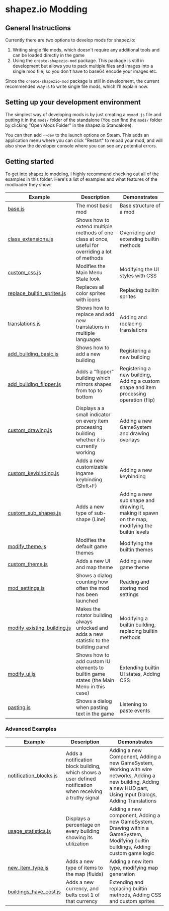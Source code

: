 # shapez.io Modding

## General Instructions

Currently there are two options to develop mods for shapez.io:

1. Writing single file mods, which doesn't require any additional tools and can be loaded directly in the game
2. Using the `create-shapezio-mod` package. This package is still in development but allows you to pack multiple files and images into a single mod file, so you don't have to base64 encode your images etc.

Since the `create-shapezio-mod` package is still in development, the current recommended way is to write single file mods, which I'll explain now.

## Setting up your development environment

The simplest way of developing mods is by just creating a `mymod.js` file and putting it in the `mods/` folder of the standalone (You can find the `mods/` folder by clicking "Open Mods Folder" in the shapez.io Standalone).

You can then add `--dev` to the launch options on Steam. This adds an application menu where you can click "Restart" to reload your mod, and will also show the developer console where you can see any potential errors.

## Getting started

To get into shapez.io modding, I highly recommend checking out all of the examples in this folder. Here's a list of examples and what features of the modloader they show:

| Example                                                    | Description                                                                                       | Demonstrates                                                                                    |
| ---------------------------------------------------------- | ------------------------------------------------------------------------------------------------- | ----------------------------------------------------------------------------------------------- |
| [base.js](base.js)                                         | The most basic mod                                                                                | Base structure of a mod                                                                         |
| [class_extensions.js](class_extensions.js)                 | Shows how to extend multiple methods of one class at once, useful for overriding a lot of methods | Overriding and extending builtin methods                                                        |
| [custom_css.js](custom_css.js)                             | Modifies the Main Menu State look                                                                 | Modifying the UI styles with CSS                                                                |
| [replace_builtin_sprites.js](replace_builtin_sprites.js)   | Replaces all color sprites with icons                                                             | Replacing builtin sprites                                                                       |
| [translations.js](translations.js)                         | Shows how to replace and add new translations in multiple languages                               | Adding and replacing translations                                                               |
| [add_building_basic.js](add_building_basic.js)             | Shows how to add a new building                                                                   | Registering a new building                                                                      |
| [add_building_flipper.js](add_building_flipper.js)         | Adds a "flipper" building which mirrors shapes from top to bottom                                 | Registering a new building, Adding a custom shape and item processing operation (flip)          |
| [custom_drawing.js](custom_drawing.js)                     | Displays a a small indicator on every item processing building whether it is currently working    | Adding a new GameSystem and drawing overlays                                                    |
| [custom_keybinding.js](custom_keybinding.js)               | Adds a new customizable ingame keybinding (Shift+F)                                               | Adding a new keybinding                                                                         |
| [custom_sub_shapes.js](custom_sub_shapes.js)               | Adds a new type of sub-shape (Line)                                                               | Adding a new sub shape and drawing it, making it spawn on the map, modifying the builtin levels |
| [modify_theme.js](modify_theme.js)                         | Modifies the default game themes                                                                  | Modifying the builtin themes                                                                    |
| [custom_theme.js](custom_theme.js)                         | Adds a new UI and map theme                                                                       | Adding a new game theme                                                                         |
| [mod_settings.js](mod_settings.js)                         | Shows a dialog counting how often the mod has been launched                                       | Reading and storing mod settings                                                                |
| [modify_existing_building.js](modify_existing_building.js) | Makes the rotator building always unlocked and adds a new statistic to the building panel         | Modifying a builtin building, replacing builtin methods                                         |
| [modify_ui.js](modify_ui.js)                               | Shows how to add custom IU elements to builtin game states (the Main Menu in this case)           | Extending builtin UI states, Adding CSS                                                         |
| [pasting.js](pasting.js)                                   | Shows a dialog when pasting text in the game                                                      | Listening to paste events                                                                       |

### Advanced Examples

| Example                                          | Description                                                                                                | Demonstrates                                                                                                                                                        |
| ------------------------------------------------ | ---------------------------------------------------------------------------------------------------------- | ------------------------------------------------------------------------------------------------------------------------------------------------------------------- |
| [notification_blocks.js](notification_blocks.js) | Adds a notification block building, which shows a user defined notification when receiving a truthy signal | Adding a new Component, Adding a new GameSystem, Working with wire networks, Adding a new building, Adding a new HUD part, Using Input Dialogs, Adding Translations |
| [usage_statistics.js](usage_statistics.js)       | Displays a percentage on every building showing its utilization                                            | Adding a new component, Adding a new GameSystem, Drawing within a GameSystem, Modifying builtin buildings, Adding custom game logic                                 |
| [new_item_type.js](new_item_type.js)             | Adds a new type of items to the map (fluids)                                                               | Adding a new item type, modifying map generation                                                                                                                    |
| [buildings_have_cost.js](buildings_have_cost.js) | Adds a new currency, and belts cost 1 of that currency                                                     | Extending and replacing builtin methods, Adding CSS and custom sprites                                                                                              |
